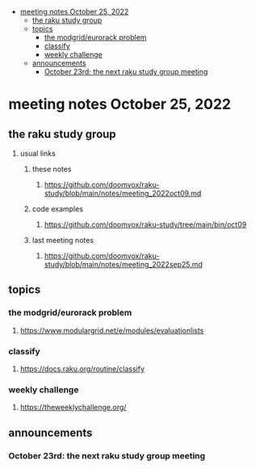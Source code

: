 - [meeting notes October 25, 2022](#orgf12199c)
  - [the raku study group](#orgd38a24d)
  - [topics](#org3a703a2)
    - [the modgrid/eurorack problem](#orgd522b57)
    - [classify](#org12acc42)
    - [weekly challenge](#org02b8257)
  - [announcements](#org5ab3064)
    - [October 23rd: the next raku study group meeting](#orgbfdcc24)


<a id="orgf12199c"></a>

# meeting notes October 25, 2022


<a id="orgd38a24d"></a>

## the raku study group

1.  usual links

    1.  these notes
    
        1.  <https://github.com/doomvox/raku-study/blob/main/notes/meeting_2022oct09.md>
    
    2.  code examples
    
        1.  <https://github.com/doomvox/raku-study/tree/main/bin/oct09>
    
    3.  last meeting notes
    
        1.  <https://github.com/doomvox/raku-study/blob/main/notes/meeting_2022sep25.md>


<a id="org3a703a2"></a>

## topics


<a id="orgd522b57"></a>

### the modgrid/eurorack problem

1.  <https://www.modulargrid.net/e/modules/evaluationlists>


<a id="org12acc42"></a>

### classify

1.  <https://docs.raku.org/routine/classify>


<a id="org02b8257"></a>

### weekly challenge

1.  <https://theweeklychallenge.org/>


<a id="org5ab3064"></a>

## announcements


<a id="orgbfdcc24"></a>

### October 23rd: the next raku study group meeting
